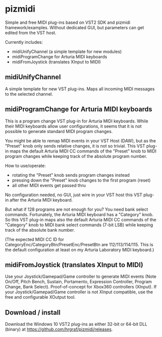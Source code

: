 # pizmidi
Simple and free MIDI plug-ins based on VST2 SDK and pizmidi framework/examples.
Without dedicated GUI, but parameters can get edited from the VST host.

Currently includes:
  * midiUnifyChannel (a simple template for new modules)
  * midiProgramChange for Arturia MIDI keyboards
  * midiFromJoystick (translates XInput to MIDI)

## midiUnifyChannel 
A simple template for new VST plug-ins. 
Maps all incoming MIDI messages to the selected channel.

## midiProgramChange for Arturia MIDI keyboards
This is a program change VST plug-in for Arturia MIDI keyboards. 
While their MIDI keyboards allow user configurations, it seems that it is not possible to generate standard MIDI program changes.

You might be able to remap MIDI events in your VST Host (DAW), but as the "Preset" knob only sends relative changes, it is not so trivial.
This VST plug-in maps the default Arturia MIDI CC commands of the "Preset" knob to MIDI program changes while keeping track of the absolute program number.

How to use/operate:
  * rotating the "Preset" knob sends program changes instead
  * pressing down the "Preset" knob changes to the first program (reset)
  * all other MIDI events get passed thru

No configuration needed, no GUI, just wire in your VST host this VST plug-in after the Arturia MIDI keyboard.

But what if 128 programs are not enough for you? You need bank select commands. Fortunately, the Arturia MIDI keyboard has a "Category" knob.
So this VST plug-in maps also the default Arturia MIDI CC commands of the "Category" knob to MIDI bank select commands (7-bit LSB) while keeping track of the absolute bank number.

(The expected MIDI CC ID for CategoryEnc/CategoryBtn/PresetEnc/PresetBtn are 112/113/114/115. This is the default configuration at least on my Arturia Laboratory MIDI keyboard.)

## midiFromJoystick (translates XInput to MIDI)
Use your Joystick/Gamepad/Game controller to generate MIDI events (Note On/Off, Pitch Bench, Sustain, Portamento, Expression Controller, Program Change, Bank Select).
Proof-of-concept for Xbox360 controllers (XInput).
If your Joystick/Gamepad/Game controller is not XInput compatible, use the free and configurable XOutput tool.

## Download / install
Download the Windows 10 VST2 plug-ins as either 32-bit or 64-bit DLL (binary) at https://github.com/hrgraf/pizmidi/releases.


